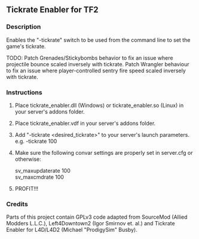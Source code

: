 ## Tickrate Enabler for TF2

### Description

Enables the "-tickrate" switch to be used from the command line to set the game's tickrate.

TODO:
Patch Grenades/Stickybombs behavior to fix an issue where projectile bounce scaled inversely with tickrate.
Patch Wrangler behaviour to fix an issue where player-controlled sentry fire speed scaled inversely with tickrate.

### Instructions

1. Place tickrate_enabler.dll (Windows) or tickrate_enabler.so (Linux) in your server's addons folder.
2. Place tickrate_enabler.vdf in your server's addons folder.
3. Add "-tickrate <desired_tickrate>" to your server's launch parameters. e.g. -tickrate 100
4. Make sure the following convar settings are properly set in server.cfg or otherwise:

    sv_maxupdaterate 100  
    sv_maxcmdrate 100

5. PROFIT!!!

### Credits

Parts of this project contain GPLv3 code adapted from SourceMod (Allied Modders L.L.C.), Left4Downtown2 (Igor Smirnov et. al.) and Tickrate Enabler for L4D/L4D2 (Michael "ProdigySim" Busby).
